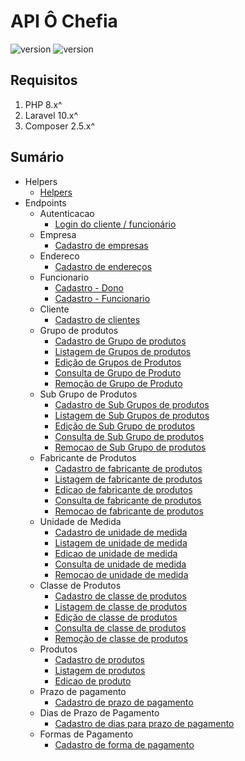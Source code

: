 # API Ô Chefia

![version](https://img.shields.io/badge/DocVersion-0.2.0-informational)
![version](https://img.shields.io/badge/AppVersion-In_Build-informational)

## Requisitos

1. PHP 8.x^
2. Laravel 10.x^
3. Composer 2.5.x^

## Sumário

- Helpers
  - [Helpers](/documentation/helpers/HelperDoc.md)
- Endpoints
  - Autenticacao
    - [Login do cliente / funcionário](/documentation/autenticacao/LoginDoc.md)
  - Empresa
    - [Cadastro de empresas](/documentation/empresa/CadastroEmpresaDoc.md)
  - Endereco
    - [Cadastro de endereços](/documentation/endereco/CadastroEnderecoDoc.md)
  - Funcionario
    - [Cadastro - Dono](/documentation/funcionario/CadastroFuncionarioDonoDoc.md)
    - [Cadastro - Funcionario](/documentation/funcionario/CadastroFuncionarioDoc.md)
  - Cliente
    - [Cadastro de clientes](/documentation/cliente/CadastroClienteDoc.md)
  - Grupo de produtos
    - [Cadastro de Grupo de produtos](/documentation/grupo_produto/CadastroGrupoProdutoDoc.md)
    - [Listagem de Grupos de produtos](/documentation/grupo_produto/ListagemGrupoProdutoDoc.md)
    - [Edição de Grupos de Produtos](/documentation/grupo_produto/EdicaoGrupoProdutoDoc.md)
    - [Consulta de Grupo de Produto](/documentation/grupo_produto/ConsultaGrupoProdutoDoc.md)
    - [Remoção de Grupo de Produto](/documentation/grupo_produto/RemocaoGrupoProdutoDoc.md)
  - Sub Grupo de Produtos
    - [Cadastro de Sub Grupos de produtos](/documentation/sub_grupo_produto/CadastroSubGrupoProdutoDoc.md)
    - [Listagem de Sub Grupos de produtos](/documentation/sub_grupo_produto/ListagemSubGrupoProdutoDoc.md)
    - [Edição de Sub Grupo de produtos](/documentation/sub_grupo_produto/EdicaoSubGrupoProdutoDoc.md)
    - [Consulta de Sub Grupo de produtos](/documentation/sub_grupo_produto/ConsultaSubGrupoProdutoDoc.md)
    - [Remocao de Sub Grupo de produtos](/documentation/sub_grupo_produto/RemocaoSubGrupoProdutoDoc.md)
  - Fabricante de Produtos
    - [Cadastro de fabricante de produtos](/documentation/fabricante_produto/CadastroFabricanteProdutoDoc.md)
    - [Listagem de fabricante de produtos](/documentation/fabricante_produto/ListagemFabricanteProdutoDoc.md)
    - [Edicao de fabricante de produtos](/documentation/fabricante_produto/EdicaoFabricanteProdutoDoc.md)
    - [Consulta de fabricante de produtos](/documentation/fabricante_produto/ConsultaFabricanteProdutoDoc.md)
    - [Remocao de fabricante de produtos](/documentation/fabricante_produto/RemocaoFabricanteProdutoDoc.md)
  - Unidade de Medida
    - [Cadastro de unidade de medida](/documentation/unidade/CadastroUnidadeDoc.md)
    - [Listagem de unidade de medida](/documentation/unidade/ListagemUnidadeDoc.md)
    - [Edicao de unidade de medida](/documentation/unidade/EdicaoUnidadeDoc.md)
    - [Consulta de unidade de medida](/documentation/unidade/ConsultaUnidadeDoc.md)
    - [Remocao de unidade de medida](/documentation/unidade/RemocaoUnidadeDoc.md)
  - Classe de Produtos
    - [Cadastro de classe de produtos](/documentation/classe_produto/CadastroClasseProdutoDoc.md)
    - [Listagem de classe de produtos](/documentation/classe_produto/ListagemClasseProdutoDoc.md)
    - [Edição de classe de produtos](/documentation/classe_produto/EdicaoClasseProdutoDoc.md)
    - [Consulta de classe de produtos](/documentation/classe_produto/ConsultaClasseProdutoDoc.md)
    - [Remoção de classe de produtos](/documentation/classe_produto/RemocaoClasseProdutoDoc.md)
  - Produtos
    - [Cadastro de produtos](/documentation/produto/CadastroProdutoDoc.md)
    - [Listagem de produtos](/documentation/produto/ListagemProdutoDoc.md)
    - [Edicao de produto](/documentation/produto/EdicaoProdutoDoc.md)
  - Prazo de pagamento
    - [Cadastro de prazo de pagamento](/documentation/prazo_pgto/CadastroPrazoPgtoDoc.md)
  - Dias de Prazo de Pagamento
    - [Cadastro de dias para prazo de pagamento](/documentation/prazo_pgto_dias/CadastroPrazoPgtoDiasDoc.md)
  - Formas de Pagamento
    - [Cadastro de forma de pagamento](/documentation/forma_pgto/CadastroFormaPgtoDoc.md)
